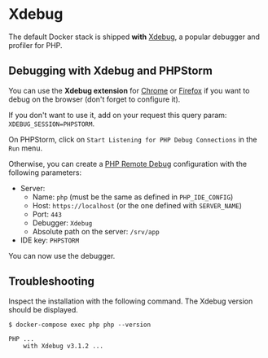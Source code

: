 # Xdebug

The default Docker stack is shipped **with** [Xdebug](https://xdebug.org/),
a popular debugger and profiler for PHP.

## Debugging with Xdebug and PHPStorm

You can use the **Xdebug extension** for [Chrome](https://chrome.google.com/webstore/detail/xdebug-helper/eadndfjplgieldjbigjakmdgkmoaaaoc) or [Firefox](https://addons.mozilla.org/fr/firefox/addon/xdebug-helper-for-firefox/) if you want to debug on the browser (don't forget to configure it).

If you don't want to use it, add on your request this query param: `XDEBUG_SESSION=PHPSTORM`.

On PHPStorm, click on `Start Listening for PHP Debug Connections` in the `Run` menu.

Otherwise, you can create a [PHP Remote Debug](https://www.jetbrains.com/help/phpstorm/creating-a-php-debug-server-configuration.html) configuration with the following parameters:

* Server:
  * Name: `php` (must be the same as defined in `PHP_IDE_CONFIG`)
  * Host: `https://localhost` (or the one defined with `SERVER_NAME`)
  * Port: `443`
  * Debugger: `Xdebug`
  * Absolute path on the server: `/srv/app`
* IDE key: `PHPSTORM`

You can now use the debugger.

## Troubleshooting

Inspect the installation with the following command. The Xdebug version should be displayed.

```console
$ docker-compose exec php php --version

PHP ...
    with Xdebug v3.1.2 ...
```
